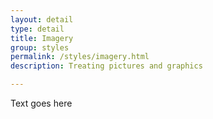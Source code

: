 ```yaml
---
layout: detail
type: detail
title: Imagery
group: styles
permalink: /styles/imagery.html
description: Treating pictures and graphics

---
```


Text goes here
